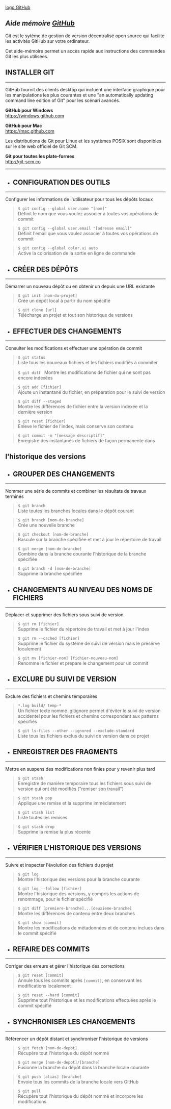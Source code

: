 [logo GitHub](https://www.wikidebrouillard.org/images/e/e2/DataLab_-_Chapitre_0_-_Fabriquer_sa_station_de_mesure_connect_e_github-logo-640x320.png)

## **_Aide mémoire [GitHub](http://https://training.github.com/downloads/fr/github-git-cheat-sheet.pdf "command GitHub")_**

Git est le sytème de gestion de version décentralisé open source qui facilite les activités GitHub sur votre ordinateur.

Cet aide-mémoire permet un accès rapide aux instructions des commandes Git les plus utilisées.

## **INSTALLER GIT**

---

GitHub fournit des clients desktop qui incluent une interface
graphique pour les manipulations les plus courantes et une "an
automatically updating command line edition of Git" pour les scénari
avancés.

**GitHub pour Windows**  
https://windows.github.com

**GitHub pour Mac**  
https://mac.github.com

Les distributions de Git pour Linux et les systèmes POSIX sont
disponibles sur le site web officiel de Git SCM.

**Git pour toutes les plate-formes**  
http://git-scm.co

---

- ## **CONFIGURATION DES OUTILS**

---

Configurer les informations de l'utilisateur pour tous les dépôts locaux

> `$ git config --global user.name "[nom]"`  
> Définit le nom que vous voulez associer à toutes vos opérations de
> commit

> `$ git config --global user.email "[adresse email]"`  
> Définit l'email que vous voulez associer à toutes vos opérations de commit

> `$ git config --global color.ui auto`  
> Active la colorisation de la sortie en ligne de commande

- ## **CRÉER DES DÉPÔTS**

---

Démarrer un nouveau dépôt ou en obtenir un depuis une URL existante

> `$ git init [nom-du-projet]`  
> Crée un dépôt local à partir du nom spécifié

> `$ git clone [url]`  
> Télécharge un projet et tout son historique de versions

- ## **EFFECTUER DES CHANGEMENTS**

---

Consulter les modifications et effectuer une opération de commit

> `$ git status`  
> Liste tous les nouveaux fichiers et les fichiers modifiés à commiter

> `$ git diff `
> Montre les modifications de fichier qui ne sont pas encore indexées

> `$ git add [fichier]`  
> Ajoute un instantané du fichier, en préparation pour le suivi de version

> `$ git diff --staged`  
> Montre les différences de fichier entre la version indexée et la dernière
> version

> `$ git reset [fichier]`  
> Enleve le fichier de l'index, mais conserve son contenu

> `$ git commit -m "[message descriptif]"`  
> Enregistre des instantanés de fichiers de façon permanente dans

## l'historique des versions

- ## **GROUPER DES CHANGEMENTS**

---

Nommer une série de commits et combiner les résultats de travaux terminés

> `$ git branch`  
> Liste toutes les branches locales dans le dépôt courant

> `$ git branch [nom-de-branche]`  
> Crée une nouvelle branche

> `$ git checkout [nom-de-branche]`  
> Bascule sur la branche spécifiée et met à jour le répertoire de travail

> `$ git merge [nom-de-branche]`  
> Combine dans la branche courante l'historique de la branche spécifiée

> `$ git branch -d [nom-de-branche]`  
> Supprime la branche spécifiée

- ## **CHANGEMENTS AU NIVEAU DES NOMS DE FICHIERS**

---

Déplacer et supprimer des fichiers sous suivi de version

> `$ git rm [fichier]`  
> Supprime le fichier du répertoire de travail et met à jour l'index

> `$ git rm --cached [fichier]`  
> Supprime le fichier du système de suivi de version mais le préserve
> localement

> `$ git mv [fichier-nom] [fichier-nouveau-nom]`  
> Renomme le fichier et prépare le changement pour un commit

- ## **EXCLURE DU SUIVI DE VERSION**

---

Exclure des fichiers et chemins temporaires

> `*.log build/ temp-*`  
> Un fichier texte nommé .gitignore permet d'éviter le suivi de
> version accidentel pour les fichiers et chemins correspondant aux patterns spécifiés

> `$ git ls-files --other --ignored --exclude-standard`  
> Liste tous les fichiers exclus du suivi de version dans ce projet

- ## **ENREGISTRER DES FRAGMENTS**

---

Mettre en suspens des modifications non finies pour y revenir plus tard

> `$ git stash`  
> Enregistre de manière temporaire tous les fichiers sous suivi de version
> qui ont été modifiés ("remiser son travail")

> `$ git stash pop`  
> Applique une remise et la supprime immédiatement

> `$ git stash list`  
> Liste toutes les remises

> `$ git stash drop`  
> Supprime la remise la plus récente

- ## **VÉRIFIER L'HISTORIQUE DES VERSIONS**

---

Suivre et inspecter l'évolution des fichiers du projet

> `$ git log`  
> Montre l'historique des versions pour la branche courante

> `$ git log --follow [fichier]`  
> Montre l'historique des versions, y compris les actions de renommage, pour le fichier spécifié

> `$ git diff [premiere-branche]...[deuxieme-branche]`  
> Montre les différences de contenu entre deux branches

> `$ git show [commit]`  
> Montre les modifications de métadonnées et de contenu inclues dans le commit spécifié

- ## **REFAIRE DES COMMITS**

---

Corriger des erreurs et gérer l'historique des corrections

> `$ git reset [commit]`  
> Annule tous les commits après `[commit]`, en conservant les
> modifications localement

> `$ git reset --hard [commit]`  
> Supprime tout l'historique et les modifications effectuées après le commit spécifié

- ## **SYNCHRONISER LES CHANGEMENTS**

---

Référencer un dépôt distant et synchroniser l'historique de versions

> `$ git fetch [nom-de-depot]`  
> Récupère tout l'historique du dépôt nommé

> `$ git merge [nom-de-depot]/[branche]`  
> Fusionne la branche du dépôt dans la branche locale courante

> `$ git push [alias] [branche]`  
> Envoie tous les commits de la branche locale vers GitHub

> `$ git pull`  
> Récupère tout l'historique du dépôt nommé et incorpore les modifications
